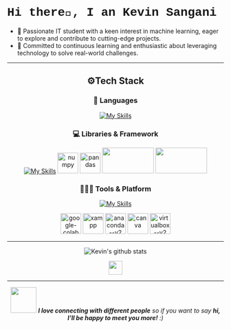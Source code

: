 <h1 style='font-family: "Lucida Console", "Courier New", monospace;'> Hi there👋, I an Kevin Sangani</h1>

<!-- 
**Kevin0403/Kevin0403** is a ✨ _special_ ✨ repository because its `README.md` (this file) appears on your GitHub profile.

Here are some ideas to get you started:

- 🔭 I’m currently working on ...
- 🌱 I’m currently learning ...
- 👯 I’m looking to collaborate on ...
- 🤔 I’m looking for help with ...
- 💬 Ask me about ...
- 📫 How to reach me: ...
- 😄 Pronouns: ...
- ⚡ Fun fact: ... -->

- 🤖 Passionate IT student with a keen interest in machine learning, eager to explore and contribute to cutting-edge projects.
-  🚀 Committed to continuous learning and enthusiastic about leveraging technology to solve real-world challenges. 


---
<div align="center">

   
        
## ⚙️Tech Stack
</summary>

### 🚀 Languages

[![My Skills](https://skillicons.dev/icons?i=py,c,cpp,java,html,css,js,mysql,postgres,md&perline=11&theme=dark)](https://www.github.com/Kevin0403)

### 💻 Libraries & Framework
[![My Skills](https://skillicons.dev/icons?i=tensorflow,react&perline=11&theme=dark)](https://www.github.com/NisargPipaliya)
<a href="https://www.github.com/Kevin0403" target="_blank" rel="noreferrer"><img width="48" height="48" src="https://img.icons8.com/color/48/numpy.png" alt="numpy"/></a>
<a href="https://www.github.com/Kevin0403" target="_blank" rel="noreferrer"><img width="48" height="48" src="https://img.icons8.com/color/48/pandas.png" alt="pandas"/></a>
<a href="https://www.github.com/Kevin0403" target="_blank" rel="noreferrer"><img width="120" height="60" src="https://matplotlib.org/_static/logo_dark.svg"></a>
<a href="https://www.github.com/Kevin0403" target="_blank" rel="noreferrer"><img width="120" height="60" src="https://seaborn.pydata.org/_static/logo-wide-lightbg.svg"></a>
### 🧑🏻‍💻 Tools & Platform
[![My Skills](https://skillicons.dev/icons?i=mongodb,git,github,linux,powershell,eclipse,vscode,idea&perline=11&theme=dark)](https://www.github.com/Kevin0403)

<a href="https://www.github.com/Kevin0403" target="_blank" rel="noreferrer"><img width="48" height="48" src="https://img.icons8.com/color/48/google-colab.png" alt="google-colab"/></a>
<a href="https://www.github.com/Kevin0403" target="_blank" rel="noreferrer"><img width="48" height="48" src="https://www.apachefriends.org/images/xampp-logo-ac950edf.svg" alt="xampp"/></a>
<a href="https://www.github.com/Kevin0403" target="_blank" rel="noreferrer"><img width="48" height="48" src="https://img.icons8.com/fluency/48/anaconda--v2.png" alt="anaconda--v2"/></a>
<a href="https://www.github.com/Kevin0403" target="_blank" rel="noreferrer"><img width="48" height="48" src="https://img.icons8.com/fluency/48/canva.png" alt="canva"/></a>
<a href="https://www.github.com/Kevin0403" target="_blank" rel="noreferrer"><img width="48" height="48" src="https://img.icons8.com/fluency/48/000000/virtualbox--v2.png" alt="virtualbox--v2"/></a>

---

![Kevin's github stats](https://github-readme-stats.vercel.app/api?username=Kevin0403&hide=["issues"]&show_icons=true)

<div style=" text-align:center"><a href="https://github.com/Meghna-DAS/github-profile-views-counter"><img style="height:2rem" src="https://komarev.com/ghpvc/?username=Kevin0403"></a>
</div>

---
<img src="https://media.giphy.com/media/LnQjpWaON8nhr21vNW/giphy.gif" width="60"> <em><b>I love connecting with different people</b> so if you want to say <b>hi, I'll be happy to meet you more!</b> :)</em>

